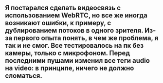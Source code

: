 ## Я постарался сделать видеосвязь с использованием WebRTC, но все же иногда возникают ошибки, к примеру, с дублированием потоков в одного зрителя. Из-за первого опыта понять, в чем же проблема, я так и не смог. Все тестировалось на пк без камеры, только с микрофоном. Перед последними пушами изменил все теги audio на video: в принципе, ничего не должно сломаться.  
